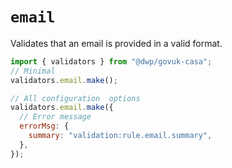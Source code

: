 # `email`

Validates that an email is provided in a valid format.

```javascript
import { validators } from "@dwp/govuk-casa";
// Minimal
validators.email.make();
```

```javascript
// All configuration  options
validators.email.make({
  // Error message
  errorMsg: {
    summary: "validation:rule.email.summary",
  },
});
```
